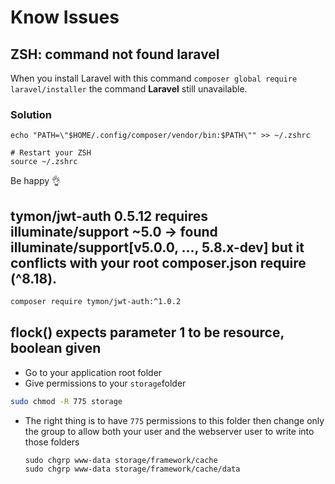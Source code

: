 # Know Issues

## ZSH: command not found laravel

When you install Laravel with this command `composer global require laravel/installer` the command **Laravel** still unavailable.

### Solution

```text
echo "PATH=\"$HOME/.config/composer/vendor/bin:$PATH\"" >> ~/.zshrc

# Restart your ZSH
source ~/.zshrc
```

Be happy 👌

## tymon/jwt-auth 0.5.12 requires illuminate/support ~5.0 -&gt; found illuminate/support\[v5.0.0, ..., 5.8.x-dev\] but it conflicts with your root composer.json require \(^8.18\).

```bash
composer require tymon/jwt-auth:^1.0.2
```

## flock\(\) expects parameter 1 to be resource, boolean given

* Go to your application root folder
* Give permissions to your `storage`folder

```bash
sudo chmod -R 775 storage
```

* The right thing is to have `775` permissions to this folder then change only the group to allow both your user and the webserver user to write into those folders

  ```text
  sudo chgrp www-data storage/framework/cache
  sudo chgrp www-data storage/framework/cache/data
  ```

